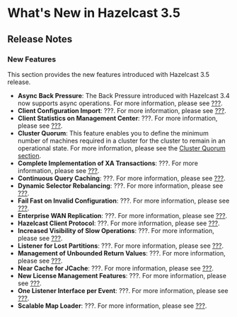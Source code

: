 # What's New in Hazelcast 3.5



## Release Notes

### New Features

This section provides the new features introduced with Hazelcast 3.5 release. 

- **Async Back Pressure**: The Back Pressure introduced with Hazelcast 3.4 now supports async operations. For more information, please see [???](#???).
- **Client Configuration Import**: ???. For more information, please see [???](#???).
- **Client Statistics on Management Center**: ???. For more information, please see [???](#???).
- **Cluster Quorum**: This feature enables you to define the minimum number of machines required in a cluster for the cluster to remain in an operational state. For more information, please see  the [Cluster Quorum section](#cluster-quorum).
- **Complete Implementation of XA Transactions**: ???. For more information, please see [???](#???).
- **Continuous Query Caching**: ???. For more information, please see [???](#???).
- **Dynamic Selector Rebalancing**: ???. For more information, please see [???](#???).
- **Fail Fast on Invalid Configuration**: ???. For more information, please see [???](#???).
- **Enterprise WAN Replication**: ???. For more information, please see [???](#???).
- **Hazelcast Client Protocol**: ???. For more information, please see [???](#???).
- **Increased Visibility of Slow Operations**: ???. For more information, please see [???](#???).
- **Listener for Lost Partitions**: ???. For more information, please see [???](#???).
- **Management of Unbounded Return Values**: ???. For more information, please see [???](#???).
- **Near Cache for JCache**: ???. For more information, please see [???](#???).
- **New License Management Features**: ???. For more information, please see [???](#???).
- **One Listener Interface per Event**: ???. For more information, please see [???](#???).
- **Scalable Map Loader**: ???. For more information, please see [???](#???).



